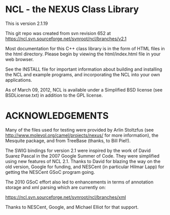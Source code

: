 NCL - the NEXUS Class Library
==============================

This is version 2.1.19

This git repo was created from svn revision 652 at https://ncl.svn.sourceforge.net/svnroot/ncl/branches/v2.1

Most documentation for this C++ class library is in the form of HTML
files in the html directory. Please begin by viewing the html/index.html
file in your web browser.

See the INSTALL file for important information about building and installing
the NCL and example programs, and incorporating the NCL into your own
applications.

As of March 09, 2012, NCL is available under a Simplified BSD license (see
BSDLicense.txt) in addition to the GPL license.

ACKNOWLEDGEMENTS
================

Many of the files used for testing were provided by Arlin Stoltzfus (see
http://www.molevol.org/camel/projects/nexus/ for more information), the Mesquite
package, and from TreeBase (thanks, to Bill Piel!).

The SWIG bindings for version 2.1 were inspired by the work of David Suarez
Pascal in the 2007 Google Summer of Code.  They were simplified using new
features of NCL 2.1.  Thanks to David for blazing the way on the old version,
Google for funding, and NESCent (in particular Hilmar Lapp) for getting the
NESCent GSoC program going.

The 2010 GSoC effort also led to enhancements in terms of annotation storage and
xml parsing which are currently on:

 https://ncl.svn.sourceforge.net/svnroot/ncl/branches/xml

Thanks to NESCent, Google, and Michael Elliot for that support.

